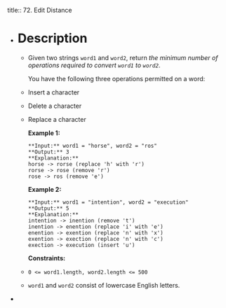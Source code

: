 title:: 72. Edit Distance

- # Description
	- Given two strings `word1` and `word2`, return *the minimum number of operations required to convert `word1` to `word2`*.
	  
	  You have the following three operations permitted on a word:
	- Insert a character
	- Delete a character
	- Replace a character
	  
	  
	  
	  **Example 1:**
	  
	  ```
	  **Input:** word1 = "horse", word2 = "ros"
	  **Output:** 3
	  **Explanation:** 
	  horse -> rorse (replace 'h' with 'r')
	  rorse -> rose (remove 'r')
	  rose -> ros (remove 'e')
	  ```
	  
	  **Example 2:**
	  
	  ```
	  **Input:** word1 = "intention", word2 = "execution"
	  **Output:** 5
	  **Explanation:** 
	  intention -> inention (remove 't')
	  inention -> enention (replace 'i' with 'e')
	  enention -> exention (replace 'n' with 'x')
	  exention -> exection (replace 'n' with 'c')
	  exection -> execution (insert 'u')
	  ```
	  
	  
	  
	  **Constraints:**
	- `0 <= word1.length, word2.length <= 500`
	- `word1` and `word2` consist of lowercase English letters.
-